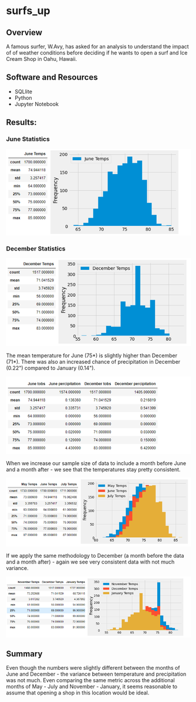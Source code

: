 # surfs_up
## Overview

A famous surfer, W.Avy, has asked for an analysis to understand the impact of of weather conditions before deciding if he wants to open a surf and Ice Cream Shop in Oahu, Hawaii. 

## Software and Resources
 
- SQLlite
- Python  
- Jupyter Notebook

## Results:

### June Statistics

![this is an image](https://github.com/eneubauer2022/surfs_up/blob/main/Resources/june_results.png)

### December Statistics

![this is an image](https://github.com/eneubauer2022/surfs_up/blob/main/Resources/dec_results.png)

The mean temperature for June (75*) is slightly higher than December (71*).
There was also an increased chance of precipitation in December (0.22") compared to January (0.14"). 

![this is an image](https://github.com/eneubauer2022/surfs_up/blob/main/Resources/jun_dec_compared.png)

When we increase our sample size of data to include a month before June and a month after - we see that the temperatures stay pretty consistent.

![this is an image](https://github.com/eneubauer2022/surfs_up/blob/main/Resources/mjj.png)

If we apply the same methodology to December (a month before the data and a month after) - again we see very consistent data with not much variance. 

![this is an image](https://github.com/eneubauer2022/surfs_up/blob/main/Resources/ndj.png)

## Summary
Even though the numbers were slightly different between the months of June and December - the variance between temperature and precipitation was not much. Even comparing the same metric across the additional months of May - July and November - January, it seems reasonable to assume that opening a shop in this location would be ideal. 
